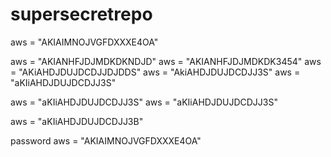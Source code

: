 # supersecretrepo
 aws = "AKIAIMNOJVGFDXXXE4OA"
 
 aws = "AKIANHFJDJMDKDKNDJD"
 aws = "AKIANHFJDJMDKDK3454"
 aws = "AKiAHDJDUJDCDJJDJDDS"
  aws = "AkiAHDJDUJDCDJJ3S"
  aws = "aKIiAHDJDUJDCDJJ3S"
  
  aws = "aKIiAHDJDUJDCDJJ3S"
  aws = "aKIiAHDJDUJDCDJJ3S"
  
 aws = "aKIiAHDJDUJDCDJJ3B"

password
aws = "AKIAIMNOJVGFDXXXE4OA"
